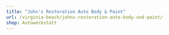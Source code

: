 ```yaml
---
title: "John's Restoration Auto Body & Paint"
url: /virginia-beach/johns-restoration-auto-body-und-paint/
shop: Autowerkstatt
---
```

